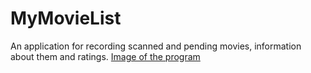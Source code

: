# MyMovieList
An application for recording scanned and pending movies, information about them and ratings.
[Image of the program](https://github.com/Dextron11/MyMovieList/raw/master/MyMovieList.png)
